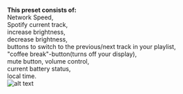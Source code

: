 **This preset consists of:**  
 Network Speed,  
 Spotify current track,  
 increase brightness,  
 decrease brightness,  
 buttons to switch to the previous/next track in your playlist,  
 "coffee break"-button(turns off your display),  
 mute button, volume control,  
 current battery status,  
 local time.  
![alt text](https://raw.githubusercontent.com/deethereal/MTMR-presets/master/deethereal_preset/touch_screen.png)
